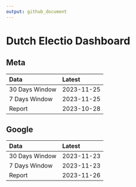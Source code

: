 ```yaml
---
output: github_document
---
```


# Dutch Electio Dashboard



## Meta


|Data           |Latest     |
|:--------------|:----------|
|30 Days Window |2023-11-25 |
|7 Days Window  |2023-11-25 |
|Report         |2023-10-28 |

## Google


|Data           |Latest     |
|:--------------|:----------|
|30 Days Window |2023-11-23 |
|7 Days Window  |2023-11-23 |
|Report         |2023-11-26 |
